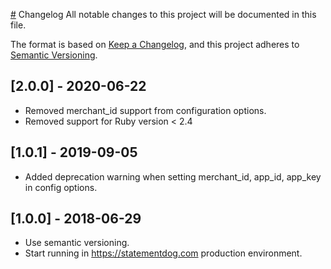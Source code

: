 [#](#) Changelog
All notable changes to this project will be documented in this file.

The format is based on [Keep a Changelog](https://keepachangelog.com/en/1.0.0/),
and this project adheres to [Semantic Versioning](https://semver.org/spec/v2.0.0.html).

## [2.0.0] - 2020-06-22
* Removed merchant_id support from configuration options.
* Removed support for Ruby version < 2.4

## [1.0.1] - 2019-09-05
* Added deprecation warning when setting merchant_id, app_id, app_key in config options.
 
## [1.0.0] - 2018-06-29
* Use semantic versioning.
* Start running in https://statementdog.com production environment.
